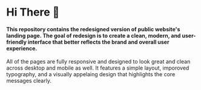 # Hi There 👋

#### This repository contains the redesigned version of public website's landing page. The goal of redesign is to create a **clean, modern, and user-friendly interface** that better reflects the brand and overall user experience.

All of the pages are fully responsive and designed to look great and clean across desktop and mobile as well. It features a simple layout, imporoved typography, and a visually appelaing design that highlights the core messages clearly.